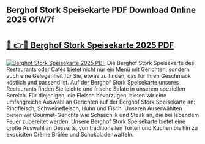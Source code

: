 ## Berghof Stork Speisekarte PDF Download Online 2025 OfW7f

# <h2><a href="http://gc5lz0y.nevu.top/?p=Berghof+Stork+Speisekarte">🔗 👉🔴 Berghof Stork Speisekarte 2025 PDF</a></h2>

[![Berghof Stork Speisekarte 2025 PDF](https://i.imgur.com/dBaPXMq.png)](http://gc5lz0y.nevu.top/?p=Berghof+Stork+Speisekarte)
Die Berghof Stork Speisekarte des Restaurants oder Cafés bietet nicht nur ein Menü mit Gerichten, sondern auch eine Gelegenheit für Sie, etwas zu finden, das für Ihren Geschmack köstlich und passend ist. Auf der Berghof Stork Speisekarte unseres Restaurants finden Sie leichte und frische Salate in unserem speziellen Bereich. Für diejenigen, die Fleisch bevorzugen, bieten wir eine umfangreiche Auswahl an Gerichten auf der Berghof Stork Speisekarte an: Rindfleisch, Schweinefleisch, Huhn und Fisch. Unseren Auserwählten bieten wir Gourmet-Gerichte wie Schaschlik und Steak an, die bei lebendem Feuer zubereitet werden. Unsere Berghof Stork Speisekarte bietet eine große Auswahl an Desserts, von traditionellen Torten und Kuchen bis hin zu exquisiten Crème Brûlée und Schokoladenwaffeln.

